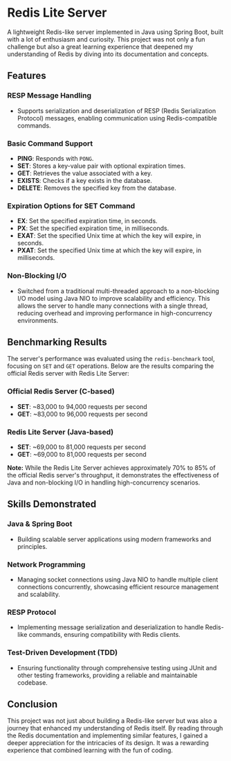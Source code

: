 # Redis Lite Server

A lightweight Redis-like server implemented in Java using Spring Boot, built with a lot of enthusiasm and curiosity. This project was not only a fun challenge but also a great learning experience that deepened my understanding of Redis by diving into its documentation and concepts.

## Features

### RESP Message Handling
- Supports serialization and deserialization of RESP (Redis Serialization Protocol) messages, enabling communication using Redis-compatible commands.

### Basic Command Support
- **PING**: Responds with `PONG`.
- **SET**: Stores a key-value pair with optional expiration times.
- **GET**: Retrieves the value associated with a key.
- **EXISTS**: Checks if a key exists in the database.
- **DELETE**: Removes the specified key from the database.

### Expiration Options for SET Command
- **EX**: Set the specified expiration time, in seconds.
- **PX**: Set the specified expiration time, in milliseconds.
- **EXAT**: Set the specified Unix time at which the key will expire, in seconds.
- **PXAT**: Set the specified Unix time at which the key will expire, in milliseconds.

### Non-Blocking I/O
- Switched from a traditional multi-threaded approach to a non-blocking I/O model using Java NIO to improve scalability and efficiency. This allows the server to handle many connections with a single thread, reducing overhead and improving performance in high-concurrency environments.

## Benchmarking Results

The server's performance was evaluated using the `redis-benchmark` tool, focusing on `SET` and `GET` operations. Below are the results comparing the official Redis server with Redis Lite Server:

### Official Redis Server (C-based)
- **SET**: ~83,000 to 94,000 requests per second
- **GET**: ~83,000 to 96,000 requests per second

### Redis Lite Server (Java-based)
- **SET**: ~69,000 to 81,000 requests per second
- **GET**: ~69,000 to 81,000 requests per second

**Note:** While the Redis Lite Server achieves approximately 70% to 85% of the official Redis server's throughput, it demonstrates the effectiveness of Java and non-blocking I/O in handling high-concurrency scenarios.

## Skills Demonstrated

### Java & Spring Boot
- Building scalable server applications using modern frameworks and principles.

### Network Programming
- Managing socket connections using Java NIO to handle multiple client connections concurrently, showcasing efficient resource management and scalability.

### RESP Protocol
- Implementing message serialization and deserialization to handle Redis-like commands, ensuring compatibility with Redis clients.

### Test-Driven Development (TDD)
- Ensuring functionality through comprehensive testing using JUnit and other testing frameworks, providing a reliable and maintainable codebase.

## Conclusion

This project was not just about building a Redis-like server but was also a journey that enhanced my understanding of Redis itself. By reading through the Redis documentation and implementing similar features, I gained a deeper appreciation for the intricacies of its design. It was a rewarding experience that combined learning with the fun of coding.
